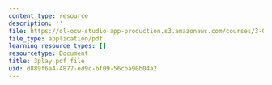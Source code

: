 ```yaml
---
content_type: resource
description: ''
file: https://ol-ocw-studio-app-production.s3.amazonaws.com/courses/3-091sc-introduction-to-solid-state-chemistry-fall-2010/d889f6a44877ed9cbf0956cba90b04a2_h1dWUja7_5A.pdf
file_type: application/pdf
learning_resource_types: []
resourcetype: Document
title: 3play pdf file
uid: d889f6a4-4877-ed9c-bf09-56cba90b04a2
---
```

